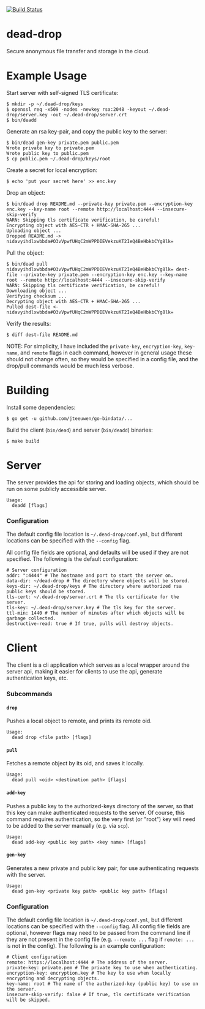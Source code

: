 [![Build Status](https://travis-ci.com/srhickma/dead-drop.svg?branch=master)](https://travis-ci.com/srhickma/dead-drop)

# dead-drop
Secure anonymous file transfer and storage in the cloud.

# Example Usage
Start server with self-signed TLS certificate:
```
$ mkdir -p ~/.dead-drop/keys
$ openssl req -x509 -nodes -newkey rsa:2048 -keyout ~/.dead-drop/server.key -out ~/.dead-drop/server.crt
$ bin/deadd
```
Generate an rsa key-pair, and copy the public key to the server:
```
$ bin/dead gen-key private.pem public.pem
Wrote private key to private.pem
Wrote public key to public.pem
$ cp public.pem ~/.dead-drop/keys/root
```
Create a secret for local encryption:
```
$ echo 'put your secret here' >> enc.key
```
Drop an object:
```
$ bin/dead drop README.md --private-key private.pem --encryption-key enc.key --key-name root --remote http://localhost:4444 --insecure-skip-verify
WARN: Skipping tls certificate verification, be careful!
Encrypting object with AES-CTR + HMAC-SHA-265 ...
Uploading object ...
Dropped README.md -> nidavyihdlxwbbda#O3vVpwfUHqC2mWPPDIEVekzuKT2IeQ4BeHbkbCYg8lk=
```
Pull the object:
```
$ bin/dead pull nidavyihdlxwbbda#O3vVpwfUHqC2mWPPDIEVekzuKT2IeQ4BeHbkbCYg8lk= dest-file --private-key private.pem --encryption-key enc.key --key-name root --remote http://localhost:4444 --insecure-skip-verify
WARN: Skipping tls certificate verification, be careful!
Downloading object ...
Verifying checksum ...
Decrypting object with AES-CTR + HMAC-SHA-265 ...
Pulled dest-file <- nidavyihdlxwbbda#O3vVpwfUHqC2mWPPDIEVekzuKT2IeQ4BeHbkbCYg8lk=
```
Verify the results:
```
$ diff dest-file README.md
```
NOTE: For simplicity, I have included the `private-key`, `encryption-key`, `key-name`, and `remote` flags in each command, however in general usage these should not change often, so they would be specified in a config file, and the drop/pull commands would be much less verbose.

# Building
Install some dependencies:
```
$ go get -u github.com/jteeuwen/go-bindata/...
```

Build the client (`bin/dead`) and server (`bin/deadd`) binaries:
```
$ make build
```

# Server
The server provides the api for storing and loading objects, which should be run on some publicly accessible server.
```
Usage:
  deadd [flags]
```
### Configuration
The default config file location is `~/.dead-drop/conf.yml`, but different locations can be specified with the `--config` flag.

All config file fields are optional, and defaults will be used if they are not specified.
The following is the default configuration:
```
# Server configuration
addr: ":4444" # The hostname and port to start the server on.
data-dir: ~/dead-drop # The directory where objects will be stored.
keys-dir: ~/.dead-drop/keys # The directory where authorized rsa public keys should be stored.
tls-cert: ~/.dead-drop/server.crt # The tls certificate for the server.
tls-key: ~/.dead-drop/server.key # The tls key for the server.
ttl-min: 1440 # The number of minutes after which objects will be garbage collected.
destructive-read: true # If true, pulls will destroy objects.
```

# Client
The client is a cli application which serves as a local wrapper around the server api, making it easier for clients to use the api, generate authentication keys, etc.
### Subcommands
#### `drop`
Pushes a local object to remote, and prints its remote oid.
```
Usage:
  dead drop <file path> [flags]
```
#### `pull`
Fetches a remote object by its oid, and saves it locally.
```
Usage:
  dead pull <oid> <destination path> [flags]
```
#### `add-key`
Pushes a public key to the authorized-keys directory of the server, so that this key can make authenticated requests to the server.
Of course, this command requires authentication, so the very first (or "root") key will need to be added to the server manually (e.g. via `scp`).
```
Usage:
  dead add-key <public key path> <key name> [flags]
```
#### `gen-key`
Generates a new private and public key pair, for use authenticating requests with the server.
```
Usage:
  dead gen-key <private key path> <public key path> [flags]
```
### Configuration
The default config file location is `~/.dead-drop/conf.yml`, but different locations can be specified with the `--config` flag.
All config file fields are optional, however flags may need to be passed from the command line if they are not present in the config file (e.g. `--remote ...` flag if `remote: ...` is not in the config).
The following is an example configuration:
```
# Client configuration
remote: https://localhost:4444 # The address of the server.
private-key: private.pem # The private key to use when authenticating.
encryption-key: encryption.key # The key to use when locally encrypting and decrypting objects.
key-name: root # The name of the authorized-key (public key) to use on the server.
insecure-skip-verify: false # If true, tls certificate verification will be skipped.
```
